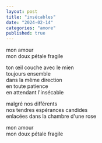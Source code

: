 ```yaml
---
layout: post
title: "insécables"
date: "2024-02-14"
categories: "amore"
published: true
---
```


mon amour  
mon doux pétale fragile  

ton œil couche avec le mien  
toujours ensemble  
dans la même direction  
en toute patience  
en attendant l'insécable  

malgré nos différents  
nos tendres espérances candides  
enlacées dans la chambre d'une rose  

mon amour  
mon doux pétale fragile  
